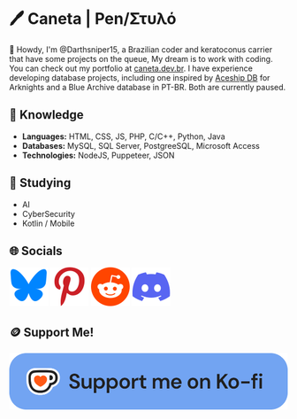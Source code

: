 # 🖊️ Caneta | Pen/Στυλό

👋 Howdy, I'm @Darthsniper15, a Brazilian coder and keratoconus carrier that have some projects on the queue, My dream is to work with coding.
You can check out my portfolio at [caneta.dev.br](https://caneta.dev.br).
I have experience developing database projects, including one inspired by [Aceship DB](https://aceship.github.io/) for Arknights and a Blue Archive database in PT-BR. Both are currently paused.

## 📖 Knowledge

- **Languages:** HTML, CSS, JS, PHP, C/C++, Python, Java
- **Databases:** MySQL, SQL Server, PostgreeSQL, Microsoft Access
- **Technologies:** NodeJS, Puppeteer, JSON

## 🧠 Studying

- AI
- CyberSecurity
- Kotlin / Mobile

## 🌐 Socials

[![Bluesky](https://raw.githubusercontent.com/darthsniper15/darthsniper15/main/icons/bsky.svg)](https://www.bsky.app/profile/caneta.dev.br) [![Pinterest](https://raw.githubusercontent.com/darthsniper15/darthsniper15/main/icons/pinterest.svg)](https://br.pinterest.com/DarthSniper15) [![Reddit](https://raw.githubusercontent.com/darthsniper15/darthsniper15/main/icons/reddit.svg)](https://www.reddit.com/u/DarthSniper15) [![Discord](https://raw.githubusercontent.com/darthsniper15/darthsniper15/main/icons/discord.svg)](https://discord.com/users/300964894713577482/)

## 🪙 Support Me!

[![Ko-Fi](https://raw.githubusercontent.com/darthsniper15/darthsniper15/main/icons/kofi-button.png)](https://ko-fi.com/darthsniper15)



<!---
DarthSniper15/DarthSniper15 is a ✨ special ✨ repository because its `README.md` (this file) appears on your GitHub profile.
You can click the Preview link to take a look at your changes.
--->
